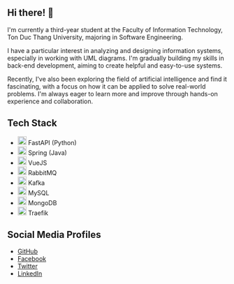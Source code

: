 ## Hi there! 👋

I'm currently a third-year student at the Faculty of Information Technology, Ton Duc Thang University, majoring in Software Engineering.

I have a particular interest in analyzing and designing information systems, especially in working with UML diagrams. I'm gradually building my skills in back-end development, aiming to create helpful and easy-to-use systems.

Recently, I've also been exploring the field of artificial intelligence and find it fascinating, with a focus on how it can be applied to solve real-world problems. I'm always eager to learn more and improve through hands-on experience and collaboration.

## Tech Stack
- <img src="https://cdn.simpleicons.org/fastapi/000000" width="20"> FastAPI (Python)
- <img src="https://cdn.simpleicons.org/spring/000000" width="20"> Spring (Java)
- <img src="https://cdn.simpleicons.org/vue.js/000000" width="20"> VueJS
- <img src="https://cdn.simpleicons.org/rabbitmq/000000" width="20"> RabbitMQ
- <img src="https://cdn.simpleicons.org/apachekafka/000000" width="20"> Kafka
- <img src="https://cdn.simpleicons.org/mysql/000000" width="20"> MySQL
- <img src="https://cdn.simpleicons.org/mongodb/000000" width="20"> MongoDB
- <img src="https://cdn.simpleicons.org/traefik/000000" width="20"> Traefik

## Social Media Profiles
- [GitHub](https://github.com/yourusername)
- [Facebook](https://facebook.com/yourusername)
- [Twitter](https://twitter.com/yourusername)
- [LinkedIn](https://linkedin.com/in/yourusername)
